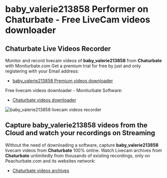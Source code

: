 # baby_valerie213858 Performer on Chaturbate - Free LiveCam videos downloader

## Chaturbate Live Videos Recorder

Monitor and record livecam videos of **baby_valerie213858** from **Chaturbate** with Moniturbate.com
Get a premium trial for free by just and only registering with your Email address:
* [baby_valerie213858 Premium videos downloader](https://moniturbate.com/request-demo-licence-key.html)

Free livecam videos downloader - Moniturbate Software:
* [Chaturbate videos downloader](https://moniturbate.com/moniturbate-download-software.html)

![baby_valerie213858 livecam videos recorder](https://peachurnet.com/templates/moniturbate-software.png)


## Capture baby_valerie213858 videos from the Cloud and watch your recordings on Streaming

Without the need of downloading a software, capture **baby_valerie213858** livecam videos from **Chaturbate** 100% online.
Watch Livecam archives from **Chaturbate** unlimitedly from thousands of existing recordings, only on Peachurbate.com and its websites network:
* [Chaturbate videos archives](https://peachurnet.com/)